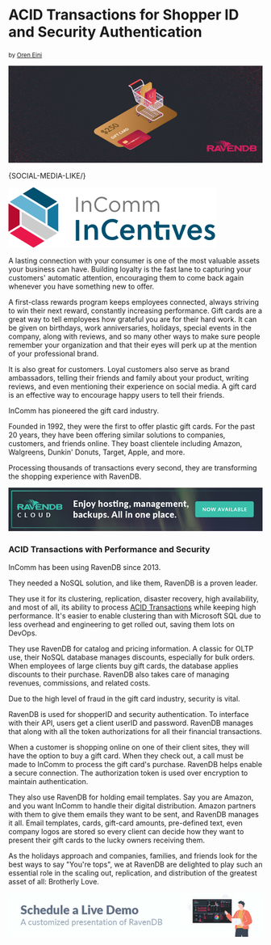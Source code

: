 <h1>ACID Transactions for Shopper ID and Security Authentication</h1>
<small>by <a href="mailto:ayende@ayende.com">Oren Eini</a></small>

![Why can a relational database cost you and your users big time in poor data queries, while document-oriented databases can save everyone time and money.](images/acid-transactions-prove-to-be-the-gift-that-keeps-on-giving.jpg)

{SOCIAL-MEDIA-LIKE/}

<div class="flex-vertical text-center margin-top-sm margin-bottom-sm" style="align-items:center">
    <a href="https://solutions.incommincentives.com" target="_blank" rel="nofollow"><img src="images/incomm.png" class="img-responsive m-0-auto" alt="Incomm Incentives"/></a>
</div>

A lasting connection with your consumer is one of the most valuable assets your business can have. Building loyalty is the fast lane to capturing your customers' automatic attention, encouraging them to come back again whenever you have something new to offer.

A first-class rewards program keeps employees connected, always striving to win their next reward, constantly increasing performance. Gift cards are a great way to tell employees how grateful you are for their hard work. It can be given on birthdays, work anniversaries, holidays, special events in the company, along with reviews, and so many other ways to make sure people remember your organization and that their eyes will perk up at the mention of your professional brand.

It is also great for customers. Loyal customers also serve as brand ambassadors, telling their friends and family about your product, writing reviews, and even mentioning their experience on social media. A gift card is an effective way to encourage happy users to tell their friends.

InComm has pioneered the gift card industry.

Founded in 1992, they were the first to offer plastic gift cards. For the past 20 years, they have been offering similar solutions to companies, customers, and friends online. They boast clientele including Amazon, Walgreens, Dunkin' Donuts, Target, Apple, and more.

Processing thousands of transactions every second, they are transforming the shopping experience with RavenDB.

<div class="margin-top-sm margin-bottom-sm">
    <a href="https://cloud.ravendb.net"><img src="images/ravendb-cloud.png" class="img-responsive m-0-auto" alt="RavenDB Cloud"/></a>
</div>

### ACID Transactions with Performance and Security

InComm has been using RavenDB since 2013.

They needed a NoSQL solution, and like them, RavenDB is a proven leader.

They use it for its clustering, replication, disaster recovery, high availability, and most of all, its ability to process [ACID Transactions](https://ravendb.net/articles/acid-transactions-in-nosql-ravendb-vs-mongodb) while keeping high performance. It's easier to enable clustering than with Microsoft SQL due to less overhead and engineering to get rolled out, saving them lots on DevOps.

They use RavenDB for catalog and pricing information. A classic for OLTP use, their NoSQL database manages discounts, especially for bulk orders. When employees of large clients buy gift cards, the database applies discounts to their purchase. RavenDB also takes care of managing revenues, commissions, and related costs.

Due to the high level of fraud in the gift card industry, security is vital.

RavenDB is used for shopperID and security authentication. To interface with their API, users get a client userID and password. RavenDB manages that along with all the token authorizations for all their financial transactions.

When a customer is shopping online on one of their client sites, they will have the option to buy a gift card. When they check out, a call must be made to InComm to process the gift card's purchase. RavenDB helps enable a secure connection. The authorization token is used over encryption to maintain authentication.

They also use RavenDB for holding email templates. Say you are Amazon, and you want InComm to handle their digital distribution. Amazon partners with them to give them emails they want to be sent, and RavenDB manages it all. Email templates, cards, gift-card amounts, pre-defined text, even company logos are stored so every client can decide how they want to present their gift cards to the lucky owners receiving them.

As the holidays approach and companies, families, and friends look for the best ways to say "You're tops", we at RavenDB are delighted to play such an essential role in the scaling out, replication, and distribution of the greatest asset of all: Brotherly Love.

<div class="margin-top-sm margin-bottom-sm">
    <a href="https://ravendb.net/live-demo"><img src="images/live-demo-banner2.jpg" class="img-responsive m-0-auto" alt="Schedule your free live demo presentation"/></a>
</div>